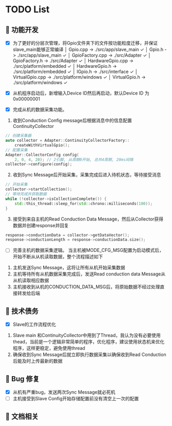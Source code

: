 # TODO List

## 🚧 功能开发

- [x] 为了更好的分层次管理，将Gpio文件夹下的文件按功能粒度迁移，并保证slave_main能够正常编译
│      Gpio.cpp -> ./src/app/slave_main ✓
│      Gpio.h -> ./src/app/slave_main ✓
│      GpioFactory.cpp -> ./src/Adapter ✓
│      GpioFactory.h -> ./src/Adapter ✓
│      HardwareGpio.cpp -> ./src/platform/embedded ✓
│      HardwareGpio.h -> ./src/platform/embedded ✓
│      IGpio.h -> ./src/interface ✓
│      VirtualGpio.cpp -> ./src/platform/windows ✓
│      VirtualGpio.h -> ./src/platform/windows ✓

- [x] 从机程序启动后，新增输入Device ID然后再启动，默认Device ID 为0x00000001
- [x] 完成从机的数据采集功能。
1. 收到Conduction Config message后根据消息中的信息配置ContinuityCollector
```cpp
// 创建采集器
auto collector = Adapter::ContinuityCollectorFactory::
    createWithVirtualGpio();
// 配置采集
Adapter::CollectorConfig config(
    2, 0, 4, 20); // 2引脚, 从周期0开始, 总共4周期, 20ms间隔
collector->configure(config);
```

2. 收到Sync Message后开始采集，采集完成后进入待机状态，等待接受消息
```cpp
// 开始采集
collector->startCollection();
// 等待完成并获取数据
while (!collector->isCollectionComplete()) {
    std::this_thread::sleep_for(std::chrono::milliseconds(100));
}
```

3. 接受到来自主机的Read Conduction Data Message，然后从Collector获得数据并创建response并回复
```cpp
response->conductionData = collector->getDataVector();
response->conductionLength = response->conductionData.size();
```

- [ ] 完善主机的数据采集逻辑。
当主机被MODE_CFG_MSG配置为启动模式后，开始不断从从机读取数据，整个流程描述如下
1. 主机发送Sync Message，这将让所有从机开始采集数据
2. 主机等待所有从机数据采集完成后，发送Read conduction data Message从从机读取相应数据
3. 主机接收到从机的CONDUCTION_DATA_MSG后，将原始数据不经过处理直接转发给后端

## 🧹 技术债务

- [x] Slave的工作流程优化
1. Slave main 和ContinuityCollector中用到了Thread，我认为没有必要使用thead，当前是一个逻辑非常简单的程序，优化程序，建议使用状态机来优化程序，这样更稳定，避免使用thread
2. 确保收到Sync Message后就立即执行数据采集以确保收到Read Conduction后能及时上传最新的数据

## 🐞 Bug 修复

- [x] 从机有严重bug，发送两次Sync Message就必死机
- [ ] 主机接受到Slave Config开始存储配置前没有清空上一次的配置

## 📖 文档相关
